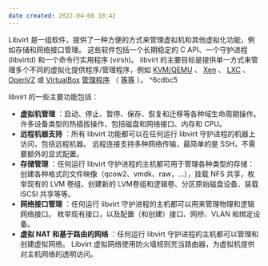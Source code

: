 ```yaml
---
date created: 2022-04-08 10:42
---
```


Libvirt 是一组软件，提供了一种方便的方式来管理虚拟机和其他虚拟化功能，例如存储和网络接口管理。 这些软件包括一个长期稳定的 C API、一个守护进程 (libvirtd) 和一个命令行实用程序 (virsh)。 libvirt 的主要目标是提供单一方式来管理多个不同的虚拟化提供程序/管理程序，例如 [KVM/QEMU](https://wiki.archlinux.org/title/QEMU "QEMU") 、 [Xen](https://wiki.archlinux.org/title/Xen "辛") 、 [LXC](https://wiki.archlinux.org/title/LXC "LXC") 、 [OpenVZ](https://openvz.org) 或 [VirtualBox](https://wiki.archlinux.org/title/VirtualBox "虚拟盒子") [管理程序](https://wiki.archlinux.org/title/Category:Hypervisors "类别：管理程序") （ [等等](https://libvirt.org/drivers.html) ）。 ^6cdbc5

libvirt 的一些主要功能包括：

- **虚拟机管理** ：启动、停止、暂停、保存、恢复和迁移等各种域生命周期操作。 许多设备类型的热插拔操作，包括磁盘和网络接口、内存和 CPU。
- **远程机器支持** ：所有 libvirt 功能都可以在任何运行 libvirt 守护进程的机器上访问，包括远程机器。 远程连接支持多种网络传输，最简单的是 SSH，不需要额外的显式配置。
- **存储管理** ：任何运行 libvirt 守护进程的主机都可用于管理各种类型的存储：创建各种格式的文件映像（qcow2、vmdk、raw，...），挂载 NFS 共享，枚举现有的 LVM 卷组，创建新的 LVM卷组和逻辑卷、分区原始磁盘设备、装载 iSCSI 共享等等。
- **网络接口管理** ：任何运行 libvirt 守护进程的主机都可以用来管理物理和逻辑网络接口。 枚举现有接口，以及配置（和创建）接口、网桥、VLAN 和绑定设备。
- **虚拟 NAT 和基于路由的网络** ：任何运行 libvirt 守护进程的主机都可以管理和创建虚拟网络。 Libvirt 虚拟网络使用防火墙规则充当路由器，为虚拟机提供对主机网络的透明访问。
